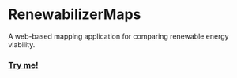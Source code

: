 # RenewabilizerMaps
A web-based mapping application for comparing renewable energy viability.

### [Try me!](https://galvanized.github.io/RenewabilizerMaps/)
